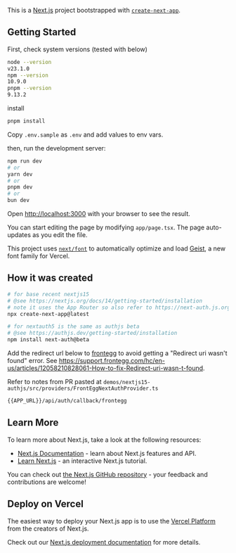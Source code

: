 This is a [Next.js](https://nextjs.org) project bootstrapped with [`create-next-app`](https://nextjs.org/docs/app/api-reference/cli/create-next-app).

## Getting Started


First, check system versions (tested with below)
```bash
node --version
v23.1.0
npm --version
10.9.0
pnpm --version
9.13.2
```


install
```bash
pnpm install
```

Copy `.env.sample` as `.env` and add values to env vars.

then, run the development server:

```bash
npm run dev
# or
yarn dev
# or
pnpm dev
# or
bun dev
```

Open [http://localhost:3000](http://localhost:3000) with your browser to see the result.

You can start editing the page by modifying `app/page.tsx`. The page auto-updates as you edit the file.

This project uses [`next/font`](https://nextjs.org/docs/app/building-your-application/optimizing/fonts) to automatically optimize and load [Geist](https://vercel.com/font), a new font family for Vercel.


## How it was created

```bash
# for base recent nextjs15
# @see https://nextjs.org/docs/14/getting-started/installation
# note it uses the App Router so also refer to https://next-auth.js.org/configuration/initialization#route-handlers-app
npx create-next-app@latest

# for nextauth5 is the same as authjs beta
# @see https://authjs.dev/getting-started/installation
npm install next-auth@beta
```

Add the redirect url below to [frontegg](https://portal.frontegg.com/development/authentication/hosted) to avoid getting a "Redirect uri wasn't found" error. See https://support.frontegg.com/hc/en-us/articles/12058210828061-How-to-fix-Redirect-uri-wasn-t-found.

Refer to notes from PR pasted at `demos/nextjs15-authjs/src/providers/FrontEggNextAuthProvider.ts`

```bash
{{APP_URL}}/api/auth/callback/frontegg
```


## Learn More

To learn more about Next.js, take a look at the following resources:

- [Next.js Documentation](https://nextjs.org/docs) - learn about Next.js features and API.
- [Learn Next.js](https://nextjs.org/learn) - an interactive Next.js tutorial.

You can check out [the Next.js GitHub repository](https://github.com/vercel/next.js) - your feedback and contributions are welcome!

## Deploy on Vercel

The easiest way to deploy your Next.js app is to use the [Vercel Platform](https://vercel.com/new?utm_medium=default-template&filter=next.js&utm_source=create-next-app&utm_campaign=create-next-app-readme) from the creators of Next.js.

Check out our [Next.js deployment documentation](https://nextjs.org/docs/app/building-your-application/deploying) for more details.
